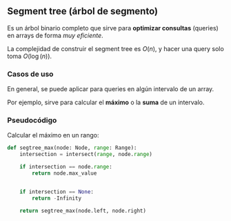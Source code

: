 ## Segment tree (árbol de segmento)

Es un árbol binario completo que sirve para **optimizar consultas** (queries) en arrays de forma *muy eficiente*. 

La complejidad de construir el segment tree es $O(n)$, y hacer una query solo toma $O(\log(n))$.

### Casos de uso

En general, se puede aplicar para queries en algún intervalo de un array.

Por ejemplo, sirve para calcular el **máximo** o la **suma** de un intervalo.

### Pseudocódigo

Calcular el máximo en un rango:

```python
def segtree_max(node: Node, range: Range):
	intersection = intersect(range, node.range)

	if intersection == node.range:
		return node.max_value


	if intersection == None:
		return -Infinity

	return segtree_max(node.left, node.right)

```
